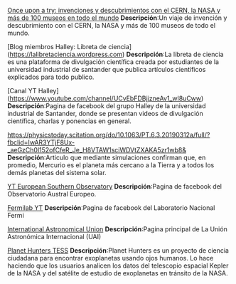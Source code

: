 [Once upon a try: invenciones y descubrimientos con el CERN, la NASA y más de 100 museos en todo el mundo](https://artsandculture.google.com/project/once-upon-a-try)
**Descripción**:Un viaje de invención y descubrimiento
con el CERN, la NASA y más de 100 museos de todo el mundo.

[Blog miembros Halley: Libreta de ciencia]
(https://lalibretaciencia.wordpress.com)
**Descripción**:La libreta de ciencia es una plataforma de divulgación científica creada 
por estudiantes de la universidad industrial de santander  que publica artículos científicos 
explicados para todo publico.


[Canal YT Halley]
(https://www.youtube.com/channel/UCvEbFDBjjzneAv1_wl8uCww)
**Descripción**:Pagina de facebook del grupo Halley de la universidad industrial de Santander,
donde se presentan videos de divulgación científica, charlas y ponencias en general.


https://physicstoday.scitation.org/do/10.1063/PT.6.3.20190312a/full/?fbclid=IwAR3YTjF8Ux-_aeGzCh0l152ofCfeR_Je_H8VTAW1sciWDVtZXAKA5zr1wb8&
**Descripción**:Articulo que mediante simulaciones confirman que, en promedio, 
Mercurio es el planeta más cercano a la Tierra y a todos los demás planetas del sistema solar.


[YT European Southern Observatory](https://www.youtube.com/channel/UCIhYoC2VIAJqCkoIWNHBQ3Q)
**Descripción**:Pagina de facebook del Observatorio Austral Europeo.


[Fermilab YT](https://www.youtube.com/channel/UCD5B6VoXv41fJ-IW8Wrhz9A)
**Descripción**:Pagina de facebook del  Laboratorio Nacional Fermi

[International Astronomical Union](https://www.iau.org/)
**Descripción**:Pagina principal de La Unión Astronómica Internacional (UAI)

[Planet Hunters TESS](https://www.zooniverse.org/projects/nora-dot-eisner/planet-hunters-tess?fbclid=IwAR3GXUsYdcoP2DfbS5cN7-e5TKHOtU6KFuAgdfB2kM0bFMmb7Xy6790FD64)
**Descripción**:Planet Hunters es un proyecto de ciencia ciudadana para encontrar exoplanetas usando ojos humanos. Lo hace haciendo que los usuarios analicen los datos del telescopio espacial Kepler de la NASA y del satélite de estudio de exoplanetas en tránsito de la NASA.



